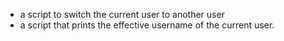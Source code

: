 - a script to switch the current user to another user
- a script that prints the effective username of the current user.
